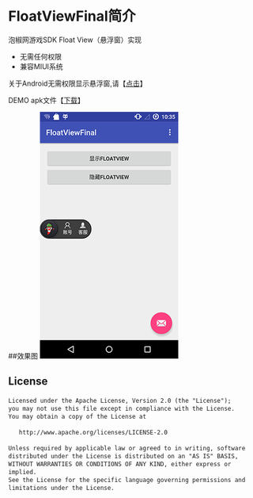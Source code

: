 # FloatViewFinal简介
泡椒网游戏SDK Float View（悬浮窗）实现

* 无需任何权限
* 兼容MIUI系统

关于Android无需权限显示悬浮窗,请【[点击](http://www.jianshu.com/p/167fd5f47d5c)】

DEMO apk文件【[下载](https://raw.githubusercontent.com/pengjianbo/FloatViewFinal/master/FloatViewFinal-Sample.apk)】

##效果图
![](images/screenshot0.png)

License
-------

    Licensed under the Apache License, Version 2.0 (the "License");
    you may not use this file except in compliance with the License.
    You may obtain a copy of the License at

       http://www.apache.org/licenses/LICENSE-2.0

    Unless required by applicable law or agreed to in writing, software
    distributed under the License is distributed on an "AS IS" BASIS,
    WITHOUT WARRANTIES OR CONDITIONS OF ANY KIND, either express or implied.
    See the License for the specific language governing permissions and
    limitations under the License.